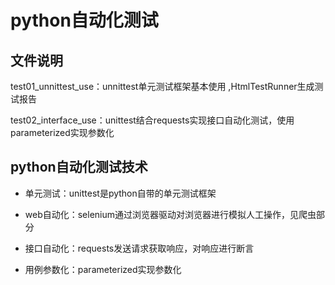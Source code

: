 

# python自动化测试

## 文件说明

test01_unnittest_use：unnittest单元测试框架基本使用 ,HtmlTestRunner生成测试报告

test02_interface_use：unittest结合requests实现接口自动化测试，使用parameterized实现参数化



## python自动化测试技术

- 单元测试：unittest是python自带的单元测试框架

- web自动化：selenium通过浏览器驱动对浏览器进行模拟人工操作，见爬虫部分

- 接口自动化：requests发送请求获取响应，对响应进行断言

- 用例参数化：parameterized实现参数化

  ​

